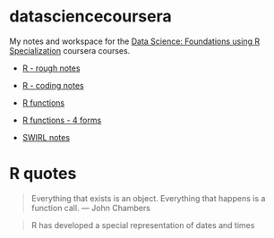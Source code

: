 # datasciencecoursera
My notes and workspace for the [Data Science: Foundations using R Specialization](https://www.coursera.org/specializations/data-science-foundations-r) coursera courses.

- [R - rough notes](./Scripts/R-notes.rmd)

- [R - coding notes](./Scripts/R-code-notes-sean.r)

- [R functions](https://adv-r.hadley.nz/functions.html)
- [R functions - 4 forms](https://adv-r.hadley.nz/functions.html#:~:text=An%20interesting%20property%20of%20R,functions%20for%20fun%20and%20profit.)

- [SWIRL notes](./Scripts/swirl-notes.rmd)

# R quotes

> Everything that exists is an object.
> Everything that happens is a function call.
> — John Chambers

> R has developed a special representation of dates and times
